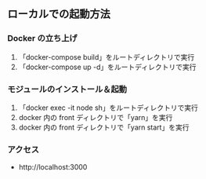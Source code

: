 ## ローカルでの起動方法

### Docker の立ち上げ

1. 「docker-compose build」をルートディレクトリで実行
2. 「docker-compose up -d」をルートディレクトリで実行

### モジュールのインストール＆起動

1. 「docker exec -it node sh」をルートディレクトリで実行
2. docker 内の front ディレクトリで「yarn」を実行
3. docker 内の front ディレクトリで「yarn start」を実行

### アクセス

- http://localhost:3000
